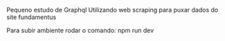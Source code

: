 Pequeno estudo de Graphql
Utilizando web scraping para puxar dados do site fundamentus

Para subir ambiente rodar o comando:
npm run dev
